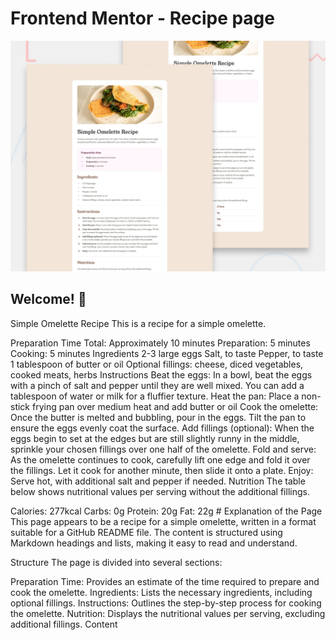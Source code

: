 # Frontend Mentor - Recipe page

![Design preview for the Recipe page coding challenge](./design/desktop-preview.jpg)

## Welcome! 👋



Simple Omelette Recipe
This is a recipe for a simple omelette.

Preparation Time
Total: Approximately 10 minutes
Preparation: 5 minutes
Cooking: 5 minutes
Ingredients
2-3 large eggs
Salt, to taste
Pepper, to taste
1 tablespoon of butter or oil
Optional fillings: cheese, diced vegetables, cooked meats, herbs
Instructions
Beat the eggs: In a bowl, beat the eggs with a pinch of salt and pepper until they are well mixed. You can add a tablespoon of water or milk for a fluffier texture.
Heat the pan: Place a non-stick frying pan over medium heat and add butter or oil
Cook the omelette: Once the butter is melted and bubbling, pour in the eggs. Tilt the pan to ensure the eggs evenly coat the surface.
Add fillings (optional): When the eggs begin to set at the edges but are still slightly runny in the middle, sprinkle your chosen fillings over one half of the omelette.
Fold and serve: As the omelette continues to cook, carefully lift one edge and fold it over the fillings. Let it cook for another minute, then slide it onto a plate.
Enjoy: Serve hot, with additional salt and pepper if needed.
Nutrition
The table below shows nutritional values per serving without the additional fillings.

Calories: 277kcal
Carbs: 0g
Protein: 20g
Fat: 22g # Explanation of the Page
This page appears to be a recipe for a simple omelette, written in a format suitable for a GitHub README file. The content is structured using Markdown headings and lists, making it easy to read and understand.

Structure
The page is divided into several sections:

Preparation Time: Provides an estimate of the time required to prepare and cook the omelette.
Ingredients: Lists the necessary ingredients, including optional fillings.
Instructions: Outlines the step-by-step process for cooking the omelette.
Nutrition: Displays the nutritional values per serving, excluding additional fillings.
Content
